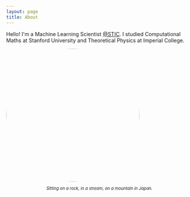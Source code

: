```yaml
---
layout: page
title: About
---
```



Hello! I'm a Machine Learning Scientist [@STIC](http://www.slb.com/about/rd/technology/stic.aspx). I studied Computational Maths at Stanford University and Theoretical Physics at Imperial College.

<img src="{{ site.url }}/imgs/profile.jpg" style="align:center; margin: 0 auto; width:360px; border-radius: 50%;">
<p style="text-align: center; font-style: italic; font-size: 80%;">Sitting on a rock, in a stream, on a mountain in Japan.</p>
